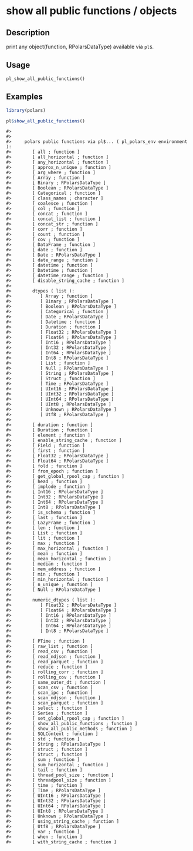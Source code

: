 

# show all public functions / objects

## Description

print any object(function, RPolarsDataType) available via
<code style="white-space: pre;">pl$</code>.

## Usage

<pre><code class='language-R'>pl_show_all_public_functions()
</code></pre>

## Examples

``` r
library(polars)

pl$show_all_public_functions()
```

    #> 
    #> 
    #>     polars public functions via pl$... ( pl_polars_env environment ):
    #>        [ all ; function ]
    #>        [ all_horizontal ; function ]
    #>        [ any_horizontal ; function ]
    #>        [ approx_n_unique ; function ]
    #>        [ arg_where ; function ]
    #>        [ Array ; function ]
    #>        [ Binary ; RPolarsDataType ]
    #>        [ Boolean ; RPolarsDataType ]
    #>        [ Categorical ; function ]
    #>        [ class_names ; character ]
    #>        [ coalesce ; function ]
    #>        [ col ; function ]
    #>        [ concat ; function ]
    #>        [ concat_list ; function ]
    #>        [ concat_str ; function ]
    #>        [ corr ; function ]
    #>        [ count ; function ]
    #>        [ cov ; function ]
    #>        [ DataFrame ; function ]
    #>        [ date ; function ]
    #>        [ Date ; RPolarsDataType ]
    #>        [ date_range ; function ]
    #>        [ datetime ; function ]
    #>        [ Datetime ; function ]
    #>        [ datetime_range ; function ]
    #>        [ disable_string_cache ; function ]
    #> 
    #>        dtypes ( list ):
    #>           [ Array ; function ]
    #>           [ Binary ; RPolarsDataType ]
    #>           [ Boolean ; RPolarsDataType ]
    #>           [ Categorical ; function ]
    #>           [ Date ; RPolarsDataType ]
    #>           [ Datetime ; function ]
    #>           [ Duration ; function ]
    #>           [ Float32 ; RPolarsDataType ]
    #>           [ Float64 ; RPolarsDataType ]
    #>           [ Int16 ; RPolarsDataType ]
    #>           [ Int32 ; RPolarsDataType ]
    #>           [ Int64 ; RPolarsDataType ]
    #>           [ Int8 ; RPolarsDataType ]
    #>           [ List ; function ]
    #>           [ Null ; RPolarsDataType ]
    #>           [ String ; RPolarsDataType ]
    #>           [ Struct ; function ]
    #>           [ Time ; RPolarsDataType ]
    #>           [ UInt16 ; RPolarsDataType ]
    #>           [ UInt32 ; RPolarsDataType ]
    #>           [ UInt64 ; RPolarsDataType ]
    #>           [ UInt8 ; RPolarsDataType ]
    #>           [ Unknown ; RPolarsDataType ]
    #>           [ Utf8 ; RPolarsDataType ]
    #> 
    #>        [ duration ; function ]
    #>        [ Duration ; function ]
    #>        [ element ; function ]
    #>        [ enable_string_cache ; function ]
    #>        [ Field ; function ]
    #>        [ first ; function ]
    #>        [ Float32 ; RPolarsDataType ]
    #>        [ Float64 ; RPolarsDataType ]
    #>        [ fold ; function ]
    #>        [ from_epoch ; function ]
    #>        [ get_global_rpool_cap ; function ]
    #>        [ head ; function ]
    #>        [ implode ; function ]
    #>        [ Int16 ; RPolarsDataType ]
    #>        [ Int32 ; RPolarsDataType ]
    #>        [ Int64 ; RPolarsDataType ]
    #>        [ Int8 ; RPolarsDataType ]
    #>        [ is_schema ; function ]
    #>        [ last ; function ]
    #>        [ LazyFrame ; function ]
    #>        [ len ; function ]
    #>        [ List ; function ]
    #>        [ lit ; function ]
    #>        [ max ; function ]
    #>        [ max_horizontal ; function ]
    #>        [ mean ; function ]
    #>        [ mean_horizontal ; function ]
    #>        [ median ; function ]
    #>        [ mem_address ; function ]
    #>        [ min ; function ]
    #>        [ min_horizontal ; function ]
    #>        [ n_unique ; function ]
    #>        [ Null ; RPolarsDataType ]
    #> 
    #>        numeric_dtypes ( list ):
    #>           [ Float32 ; RPolarsDataType ]
    #>           [ Float64 ; RPolarsDataType ]
    #>           [ Int16 ; RPolarsDataType ]
    #>           [ Int32 ; RPolarsDataType ]
    #>           [ Int64 ; RPolarsDataType ]
    #>           [ Int8 ; RPolarsDataType ]
    #> 
    #>        [ PTime ; function ]
    #>        [ raw_list ; function ]
    #>        [ read_csv ; function ]
    #>        [ read_ndjson ; function ]
    #>        [ read_parquet ; function ]
    #>        [ reduce ; function ]
    #>        [ rolling_corr ; function ]
    #>        [ rolling_cov ; function ]
    #>        [ same_outer_dt ; function ]
    #>        [ scan_csv ; function ]
    #>        [ scan_ipc ; function ]
    #>        [ scan_ndjson ; function ]
    #>        [ scan_parquet ; function ]
    #>        [ select ; function ]
    #>        [ Series ; function ]
    #>        [ set_global_rpool_cap ; function ]
    #>        [ show_all_public_functions ; function ]
    #>        [ show_all_public_methods ; function ]
    #>        [ SQLContext ; function ]
    #>        [ std ; function ]
    #>        [ String ; RPolarsDataType ]
    #>        [ struct ; function ]
    #>        [ Struct ; function ]
    #>        [ sum ; function ]
    #>        [ sum_horizontal ; function ]
    #>        [ tail ; function ]
    #>        [ thread_pool_size ; function ]
    #>        [ threadpool_size ; function ]
    #>        [ time ; function ]
    #>        [ Time ; RPolarsDataType ]
    #>        [ UInt16 ; RPolarsDataType ]
    #>        [ UInt32 ; RPolarsDataType ]
    #>        [ UInt64 ; RPolarsDataType ]
    #>        [ UInt8 ; RPolarsDataType ]
    #>        [ Unknown ; RPolarsDataType ]
    #>        [ using_string_cache ; function ]
    #>        [ Utf8 ; RPolarsDataType ]
    #>        [ var ; function ]
    #>        [ when ; function ]
    #>        [ with_string_cache ; function ]
